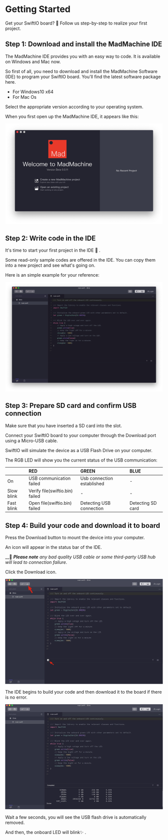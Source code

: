 # Getting Started

Get your SwiftIO board? 🤣 Follow us step-by-step to realize your first project.

## **Step 1: Download and install the MadMachine IDE**

The MadMachine IDE provides you with an easy way to code. It is available on Windows and Mac now. 

So first of all, you need to download and install the MadMachine Software \(IDE\) to program your SwiftIO board. You'll find the latest software package here. 

* For Windows10 x64
* For Mac Os

Select the appropriate version according to your operating system. 

When you first open up the MadMachine IDE, it appears like this:

![](.gitbook/assets/ide.jpg)

## **Step 2: Write code in the IDE**

 It's time to start your first project in the IDE 🥳 . 

Some read-only sample codes are offered in the IDE. You can copy them into a new project and see what's going on. 

Here is an simple example for your reference:

![Blink](.gitbook/assets/code.jpg)

## **Step 3: Prepare SD card and confirm USB connection**

Make sure that you have inserted a SD card into the slot. 

Connect your SwiftIO board to your computer through the Download port using a Micro-USB cable. 

SwiftIO will simulate the device as a USB Flash Drive on your computer. 

The RGB LED will show you the current status of the USB communication: 

|  | RED | GREEN | BLUE |
| :--- | :--- | :--- | :--- |
| On | USB communication failed | Usb connection established | - |
| Slow blink | Verify file\(swiftio.bin\) failed | - | - |
| Fast blink | Open file\(swiftio.bin\) failed | Detecting USB connection | Detecting SD card |

## **Step 4: Build your code and download it to board**

Press the Download button to mount the device into your computer. 

An icon will appear in the status bar of  the IDE.

 __📌 _**Please note** any bad quality USB cable or some third-party USB hub will lead to connection failure._

Click the Download icon.

![](.gitbook/assets/code.png)



The IDE begins to build your code and then download it to the board if there is no error.

![](.gitbook/assets/download.png)



Wait a few seconds, you will see the USB flash drive is automatically removed.

And then, the onboard LED will blink✨ .  


